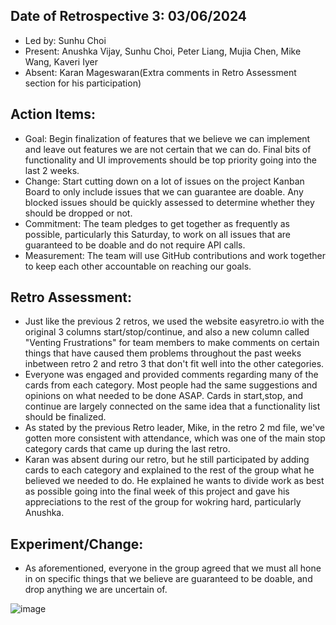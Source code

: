 ## Date of Retrospective 3: 03/06/2024
- Led by: Sunhu Choi
- Present: Anushka Vijay, Sunhu Choi, Peter Liang, Mujia Chen, Mike Wang, Kaveri Iyer
- Absent: Karan Mageswaran(Extra comments in Retro Assessment section for his participation)

## Action Items:
- Goal: Begin finalization of features that we believe we can implement and leave out features we are not certain that we can do. Final bits of functionality and UI improvements should be top priority going into the last 2 weeks. 
- Change: Start cutting down on a lot of issues on the project Kanban Board to only include issues that we can guarantee are doable. Any blocked issues should be quickly assessed to determine whether they should be dropped or not.
- Commitment: The team pledges to get together as frequently as possible, particularly this Saturday, to work on all issues that are guaranteed to be doable and do not require API calls. 
- Measurement: The team will use GitHub contributions and work together to keep each other accountable on reaching our goals.

## Retro Assessment:
- Just like the previous 2 retros, we used the website easyretro.io with the original 3 columns start/stop/continue, and also a new column called "Venting Frustrations" for team members to make comments on certain things that have caused them problems throughout the past weeks inbetween retro 2 and retro 3 that don't fit well into the other categories.
- Everyone was engaged and provided comments regarding many of the cards from each category. Most people had the same suggestions and opinions on what needed to be done ASAP. Cards in start,stop, and continue are largely connected on the same idea that a functionality list should be finalized.
- As stated by the previous Retro leader, Mike, in the retro 2 md file, we've gotten more consistent with attendance, which was one of the main stop category cards that came up during the last retro.
- Karan was absent during our retro, but he still participated by adding cards to each category and explained to the rest of the group what he believed we needed to do. He explained he wants to divide work as best as possible going into the final week of this project and gave his appreciations to the rest of the group for wokring hard, particularly Anushka. 

## Experiment/Change:
- As aforementioned, everyone in the group agreed that we must all hone in on specific things that we believe are guaranteed to be doable, and drop anything we are uncertain of. 

![image](https://github.com/ucsb-cs148-w24/project-pj12-appblocker/assets/91865075/f9f027d0-01c8-4bae-9eb2-611fe4475acd)
